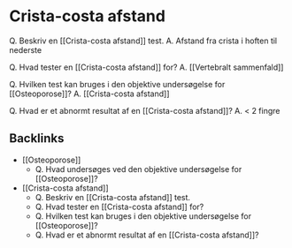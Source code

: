 # Crista-costa afstand
Q. Beskriv en [[Crista-costa afstand]] test.
A. Afstand fra crista i hoften til nederste 

Q. Hvad tester en [[Crista-costa afstand]] for?
A. [[Vertebralt sammenfald]]

Q. Hvilken test kan bruges i den objektive undersøgelse for [[Osteoporose]]?
A. [[Crista-costa afstand]]

Q. Hvad er et abnormt resultat af en [[Crista-costa afstand]]?
A. < 2 fingre

## Backlinks
* [[Osteoporose]]
	* Q. Hvad undersøges ved den objektive undersøgelse for [[Osteoporose]]?
* [[Crista-costa afstand]]
	* Q. Beskriv en [[Crista-costa afstand]] test.
	* Q. Hvad tester en [[Crista-costa afstand]] for?
	* Q. Hvilken test kan bruges i den objektive undersøgelse for [[Osteoporose]]?
	* Q. Hvad er et abnormt resultat af en [[Crista-costa afstand]]?

<!-- #anki/tag/med/Endocrinology #anki/deck/Medicine #anki/tag/med/GP -->

<!-- {BearID:ED3F4127-2377-4DA5-916A-266860F1F17A-83502-000060F0F25ABC3C} -->
